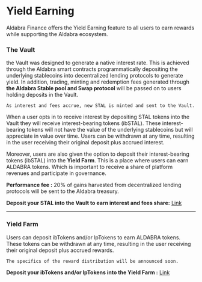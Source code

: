 <!--
order: 5
-->

# Yield Earning

Aldabra Finance offers the Yield Earning feature to all users to earn rewards while supporting the Aldabra ecosystem.

### The Vault

the Vault was designed to generate a native interest rate. This is achieved through the Aldabra smart contracts programmatically depositing the underlying stablecoins into decentralized lending protocols to generate yield. In addition, trading, minting and redemption fees generated through **the Aldabra Stable pool and Swap protocol** will be passed on to users holding deposits in the Vault.

`As interest and fees accrue, new STAL is minted and sent to the Vault.`

When a user opts in to receive interest by depositing STAL tokens into the Vault they will receive interest-bearing tokens (ibSTAL). These interest-bearing tokens will not have the value of the underlying stablecoins but will appreciate in value over time. Users can be withdrawn at any time, resulting in the user receiving their original deposit plus accrued interest.

Moreover, users are also given the option to deposit their interest-bearing tokens (ibSTAL) into the **Yield Farm**. This is a place where users can earn ALDABRA tokens. Which is important to receive a share of platform revenues and participate in governance.

**Performance fee :** 20% of gains harvested from decentralized lending protocols will be sent to the Aldabra treasury.

**Deposit your STAL into the Vault to earn interest and fees share:** [Link](https://app.aldabra.finance/#/vault)
***

### Yield Farm

Users can deposit ibTokens and/or lpTokens to earn ALDABRA tokens. These tokens can be withdrawn at any time, resulting in the user receiving their original deposit plus accrued rewards.

`The specifics of the reward distribution will be announced soon.`

**Deposit your ibTokens and/or lpTokens into the Yield Farm :** [Link](https://app.aldabra.finance/#/farm)